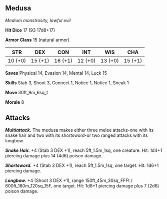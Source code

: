 ## Medusa

*Medium monstrosity, lawful evil*

**Hit Dice** 17 (93 17d8+17)

**Armor Class** 15 (natural armor)

| STR     | DEX     | CON     | INT     | WIS     | CHA     |
|---------|---------|---------|---------|---------|---------|
| 10 (+0) | 15 (+1) | 16 (+1) | 12 (+0) | 13 (+0) | 15 (+1) |

**Saves** Physical 14, Evasion 14, Mental 14, Luck 15

**Skills** Stab 3, Shoot 3, Connect 1, Notice 1, Notice 1, Sneak 1

**Move** 30ft\_9m\_6sq\_t

**Morale** 8

## Attacks

***Multiattack.*** The medusa makes either three melee attacks-one with its snake hair and two with its shortsword-or two ranged attacks with its longbow.

***Snake Hair.*** +4 (Stab 3 DEX +1), reach 5ft\_1.5m\_1sq, one creature. Hit: 1d4+1 piercing damage plus 14 (4d6) poison damage.

***Shortsword.*** +4 (Stab 3 DEX +1), reach 5ft\_1.5m\_1sq, one target. Hit: 1d6+1 piercing damage.

***Longbow.*** +4 (Shoot 3 DEX +1), range 150ft\_45m\_30sq\_FFFt / 600ft\_180m\_120sq\_15F, one target. Hit: 1d8+1 piercing damage plus 7 (2d6) poison damage.

